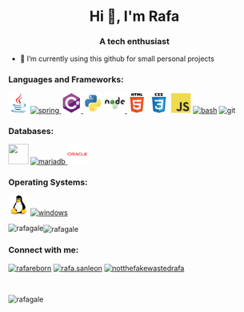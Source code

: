 <h1 align="center">Hi 👋, I'm Rafa</h1>
<h3 align="center">A tech enthusiast</h3>


- 🔭 I’m currently using this github for small personal projects

<h3 align="left">Languages and Frameworks:</h3>

<p align="left"> 
<img src="https://raw.githubusercontent.com/devicons/devicon/master/icons/java/java-original.svg" alt="java" width="40" height="40"/> </a> <a href="https://spring.io/" target="_blank"> <img src="https://www.vectorlogo.zone/logos/springio/springio-icon.svg" alt="spring" width="40" height="40"/>
</a> <a href="https://www.w3schools.com/cs/" target="_blank"> <img src="https://raw.githubusercontent.com/devicons/devicon/master/icons/csharp/csharp-original.svg" alt="csharp" width="40" height="40"/> <a href="https://www.python.org" target="_blank"> <img src="https://raw.githubusercontent.com/devicons/devicon/master/icons/python/python-original.svg" alt="python" width="40" height="40"/></a> <a href="https://www.w3schools.com/css/" target="_blank"> <img src="https://raw.githubusercontent.com/devicons/devicon/master/icons/nodejs/nodejs-original-wordmark.svg" alt="nodejs" width="40" height="40"/> </a> <a href="https://www.oracle.com/" target="_blank">  </a>  <img src="https://raw.githubusercontent.com/devicons/devicon/master/icons/html5/html5-original-wordmark.svg" alt="html5" width="40" height="40"/> <img src="https://raw.githubusercontent.com/devicons/devicon/master/icons/css3/css3-original-wordmark.svg" alt="css3" width="40" height="40"/> </a> <a href="https://www.w3.org/html/" target="_blank"> <a href="https://developer.mozilla.org/en-US/docs/Web/JavaScript" target="_blank"> <img src="https://raw.githubusercontent.com/devicons/devicon/master/icons/javascript/javascript-original.svg" alt="javascript" width="40" height="40"/></a> <a href="https://www.java.com" target="_blank">  </a>  </a>  <a href="https://www.gnu.org/software/bash/" target="_blank"> <a href="https://git-scm.com/" target="_blank">  <img src="https://www.vectorlogo.zone/logos/gnu_bash/gnu_bash-icon.svg" alt="bash" width="40" height="40"/></a> <img src="https://www.vectorlogo.zone/logos/git-scm/git-scm-icon.svg" alt="git" width="40" height="40"/> 

<h3 align="left">Databases:</h3>
<p align="left">
<a href="https://www.microsoft.com/en-us/sql-server/sql-server-downloads"><img src="https://cdn.cdnlogo.com/logos/m/21/microsoft-sql-server.svg"  width="40" height="40"></a> <a href="https://mariadb.org/" target="_blank"> <img src="https://www.vectorlogo.zone/logos/mariadb/mariadb-icon.svg" alt="mariadb" width="40" height="40"/>  </a> <a href="https://www.mysql.com/" target="_blank"><img src="https://raw.githubusercontent.com/devicons/devicon/master/icons/oracle/oracle-original.svg" alt="oracle" width="40" height="40"/> </a>
</p>

<h3 align="left">Operating Systems:</h3>
<a href="https://www.linux.org/" target="_blank"> <img src="https://raw.githubusercontent.com/devicons/devicon/master/icons/linux/linux-original.svg" alt="linux" width="40" height="40"/></a>
<a href="https://www.linux.org/" target="_blank"> <img src="https://upload.wikimedia.org/wikipedia/commons/5/5f/Windows_logo_-_2012.svg" alt="windows" width="30" height="38"/></a>
<p align="left"> </p>



<p><img align="left" src="https://github-readme-stats.vercel.app/api/top-langs?username=rafagale&show_icons=true&locale=en&layout=compact" alt="rafagale" /></p>


<p><img align="center" src="https://github-readme-streak-stats.herokuapp.com/?user=rafagale&" alt="rafagale" /></p>
<h3 align="left">Connect with me:</h3>
<p align="left">
  <a href="https://t.me/rafareborn" target="blank"><img align="center" src="https://gist.githubusercontent.com/m8rge/4c2b36369c9f936c02ee883ca8ec89f1/raw/c03fd44ee2b63d7a2a195ff44e9bb071e87b4a40/telegram-source-240px.svg" alt="rafareborn" height="30" width="40" /></a>
<a href="https://fb.com/rafa.sanleon" target="blank"><img align="center" src="https://cdn.jsdelivr.net/npm/simple-icons@3.0.1/icons/facebook.svg" alt="rafa.sanleon" height="30" width="40" /></a>
<a href="https://instagram.com/notthefakewastedrafa" target="blank"><img align="center" src="https://cdn.jsdelivr.net/npm/simple-icons@3.0.1/icons/instagram.svg" alt="notthefakewastedrafa" height="30" width="40" /></a>
</p>
<br>
<p align="left"> <img src="https://komarev.com/ghpvc/?username=rafagale&label=Profile%20views&color=0e75b6&style=flat" alt="rafagale" /> </p>
